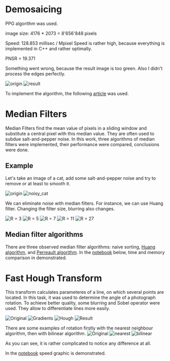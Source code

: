 # Demosaicing

PPG algorithm was used. 

image size: 4176 * 2073 = 8'656'848 pixels

Speed: 128.853 millisec / Mpixel
Speed is rather high, because everything is implemented in C++ and rather optimally.

PNSR = 19.371

Something went wrong, because the result image is too green. Also I didn't process the edges perfectly.


![origin](https://github.com/kostya2709/Computer_Vision_course/blob/master/Original.bmp)
![result](https://github.com/kostya2709/Computer_Vision_course/blob/master/result.bmp)

To implement the algorithm, the following
[article](https://web.archive.org/web/20160923211135/https://sites.google.com/site/chklin/demosaic/)
was used.

# Median Filters

Median Filters find the mean value of pixels in a sliding window and substitute a central pixel with this median value. They are often used to subdue salt-and-pepper noise. 
In this work, three algorithms of median filters were implemented, their performance were compared, conclusions were done.

## Example

Let's take an image of a cat, add some salt-and-pepper noise and try to remove or at least to smooth it.

![origin](https://github.com/kostya2709/ComputerVision_course/blob/master/examples/median_filters/cat.bmp)
![noisy_cat](https://github.com/kostya2709/ComputerVision_course/blob/master/examples/median_filters/noisy_cat/noisy_cat.bmp)

We can eliminate noise with median filters. For instance, we can use Huang filter.
Changing the filter size, blurring also changes.

![R = 3](https://github.com/kostya2709/ComputerVision_course/blob/master/examples/median_filters/noisy_cat/noisy_cat_3.bmp "R = 3")
![R = 5](https://github.com/kostya2709/ComputerVision_course/blob/master/examples/median_filters/noisy_cat/noisy_cat_5.bmp "R = 5")
![R = 7](https://github.com/kostya2709/ComputerVision_course/blob/master/examples/median_filters/noisy_cat/noisy_cat_7.bmp "R = 7")
![R = 11](https://github.com/kostya2709/ComputerVision_course/blob/master/examples/median_filters/noisy_cat/noisy_cat_11.bmp "R = 11")
![R = 27](https://github.com/kostya2709/ComputerVision_course/blob/master/examples/median_filters/noisy_cat/noisy_cat_27.bmp "R = 27")

## Median filter algorithms

There are three observed median filter algorithms: naive sorting, [Huang algorithm](https://ieeexplore.ieee.org/stamp/stamp.jsp?tp=&arnumber=1163188), and [Perreault algorithm](https://ieeexplore.ieee.org/stamp/stamp.jsp?tp=&arnumber=4287006). In the [notebook](https://github.com/kostya2709/ComputerVision_course/blob/master/examples/median_filters/result.ipynb) below, time and memory comparison in demonstrated.

# Fast Hough Transform

This transform calculates parameteres of a line, on which several points are located. 
In this task, it was used to determine the angle of a photograph rotation. To achieve better quality, some blurring and Sobel operator were used. They allow to differentiate lines more easily.

![Original](https://github.com/kostya2709/ComputerVision_course/blob/master/examples/FHT/original/1.jpg)
![Gradients](https://github.com/kostya2709/ComputerVision_course/blob/master/examples/FHT/transformed/1_grad.jpg)
![Hough](https://github.com/kostya2709/ComputerVision_course/blob/master/examples/FHT/transformed/1_hough.jpg)
![Result](https://github.com/kostya2709/ComputerVision_course/blob/master/examples/FHT/transformed/1_res.jpg)

There are some examples of rotation firstly with the nearest neighbour algorithm, then with bilinear algorithm.
![Original](https://github.com/kostya2709/ComputerVision_course/blob/master/examples/FHT/original/1.jpg)
![nearest](https://github.com/kostya2709/ComputerVision_course/blob/master/examples/FHT/original/1_nearest.jpg)
![bilinear](https://github.com/kostya2709/ComputerVision_course/blob/master/examples/FHT/original/1_bilinear.jpg)

As you can see, it is rather complicated to notice any difference at all.

In the [notebook](https://github.com/kostya2709/ComputerVision_course/blob/master/examples/FHT/conclusion.ipynb) speed graphic is demonstrated.
